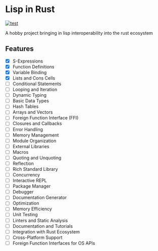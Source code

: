 
# Lisp in Rust
[![test](https://github.com/hhamud/lisp_rs/actions/workflows/test.yml/badge.svg)](https://github.com/hhamud/lisp_rs/actions/workflows/test.yml)

A hobby project bringing in lisp interoperability into the rust ecosystem

## Features

- [x] S-Expressions
- [x] Function Definitions
- [x] Variable Binding
- [x] Lists and Cons Cells
- [ ] Conditional Statements
- [ ] Looping and Iteration
- [ ] Dynamic Typing
- [ ] Basic Data Types
- [ ] Hash Tables
- [ ] Arrays and Vectors
- [ ] Foreign Function Interface (FFI)
- [ ] Closures and Callbacks
- [ ] Error Handling
- [ ] Memory Management
- [ ] Module Organization
- [ ] External Libraries
- [ ] Macros
- [ ] Quoting and Unquoting
- [ ] Reflection
- [ ] Rich Standard Library
- [ ] Concurrency
- [ ] Interactive REPL
- [ ] Package Manager
- [ ] Debugger
- [ ] Documentation Generator
- [ ] Optimization
- [ ] Memory Efficiency
- [ ] Unit Testing
- [ ] Linters and Static Analysis
- [ ] Documentation and Tutorials
- [ ] Integration with Rust Ecosystem
- [ ] Cross-Platform Support
- [ ] Foreign Function Interfaces for OS APIs
